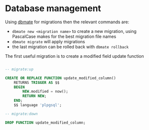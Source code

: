 # Database management

Using [dbmate]() for migrations then the relevant commands are:

* `dbmate new <migration name>` to create a new migration, using PascalCase makes for the best migration file names
* `dbmate migrate` will apply migrations
* the last migration can be rolled back with `dbmate rollback`

The first useful migration is to create a modified field update function

```sql

-- migrate:up

CREATE OR REPLACE FUNCTION update_modified_column() 
	RETURNS TRIGGER AS $$
	BEGIN
	    NEW.modified = now();
	    RETURN NEW; 
	END;
	$$ language 'plpgsql';

-- migrate:down

DROP FUNCTION update_modified_column;
```
